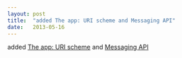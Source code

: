 ```yaml
---
layout: post
title:  "added The app: URI scheme and Messaging API"
date:   2013-05-16
---
```


added [The app: URI scheme](/spec/app-uri) and [Messaging API](/spec/messaging)

